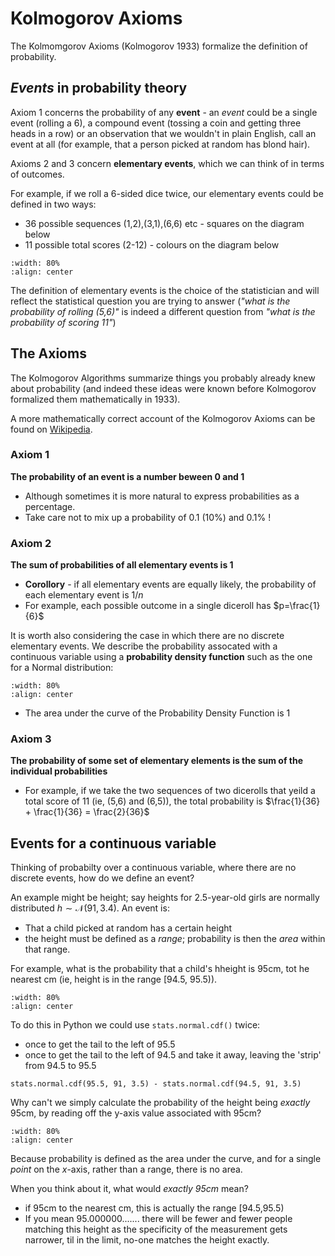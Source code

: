 # Kolmogorov Axioms

The Kolmomgorov Axioms (Kolmogorov 1933) formalize the definition of probability.

## *Events* in probability theory

Axiom 1 concerns the probability of any **event** - an *event* could be a single event (rolling a 6), a compound event (tossing a coin and getting three heads in a row) or an observation that we wouldn't in plain English, call an event at all (for example, that a person picked at random has blond hair).

Axioms 2 and 3 concern **elementary events**, which we can think of in terms of outcomes.

For example, if we roll a 6-sided dice twice, our elementary events could be defined in two ways:

* 36 possible sequences (1,2),(3,1),(6,6) etc - squares on the diagram below
* 11 possible total scores (2-12) - colours on the diagram below

```{image} https://raw.githubusercontent.com/jillxoreilly/StatsCourseBook_2024/main/images/Chp9_eventsDef.png
:width: 80%
:align: center
```
The definition of elementary events is the choice of the statistician and will reflect the statistical question you are trying to answer (*"what is the probability of rolling (5,6)"* is indeed a different question from *"what is the probability of scoring 11"*)



## The Axioms

The Kolmogorov Algorithms summarize things you probably already knew about probability (and indeed these ideas were known before Kolmogorov formalized them mathematically in 1933).

A more mathematically correct account of the Kolmogorov Axioms can be found on <a href="https://en.wikipedia.org/wiki/Probability_axioms">Wikipedia</a>.


### Axiom 1
**The probability of an event is a number beween 0 and 1**

* Although sometimes it is more natural to express probabilities as a percentage. 
* Take care not to mix up a probability of 0.1 (10%) and 0.1% !


### Axiom 2 

**The sum of probabilities of all elementary events is 1**

* **Corollory** - if all elementary events are equally likely, the probability of each elementary event is $1/n$ 
* For example, each possible outcome in a single diceroll has $p=\frac{1}{6}$

It is worth also considering the case in which there are no discrete elementary events. We describe the probability assocated with a continuous variable using a **probability density function** such as the one for a Normal distribution:

```{image} https://raw.githubusercontent.com/jillxoreilly/StatsCourseBook_2024/main/images/Chp9_PDF1.png
:width: 80%
:align: center
```
* The area under the curve of the Probability Density Function is 1

### Axiom 3

**The probability of some set of elementary elements is the sum of the individual probabilities**

* For example, if we take the two sequences of two dicerolls that yeild a total score of 11 (ie, (5,6) and (6,5)), the total probability is $\frac{1}{36} + \frac{1}{36} = \frac{2}{36}$



## Events for a continuous variable

Thinking of probabilty over a continuous variable, where there are no discrete events, how do we define an event?

An example might be height; say heights for 2.5-year-old girls are normally distributed $h \sim \mathcal{N}(91,3.4)$. An event is:

* That a child picked at random has a certain height
* the height must be defined as a *range*; probability is then the *area* within that range.

For example, what is the probability that a child's hheight is 95cm, tot he nearest cm (ie, height is in the range [94.5, 95.5)).

```{image} https://raw.githubusercontent.com/jillxoreilly/StatsCourseBook_2024/main/images/Chp9_PDF3.png
:width: 80%
:align: center
```

To do this in Python we could use `stats.normal.cdf()` twice:
* once to get the tail to the left of 95.5
* once to get the tail to the left of 94.5 and take it away, leaving the 'strip' from 94.5 to 95.5

```
stats.normal.cdf(95.5, 91, 3.5) - stats.normal.cdf(94.5, 91, 3.5)
```


Why can't we simply calculate the probability of the height being *exactly* 95cm, by reading off the y-axis value associated with 95cm?

```{image} https://raw.githubusercontent.com/jillxoreilly/StatsCourseBook_2024/main/images/Chp9_PDF2.png
:width: 80%
:align: center
```

Because probability is defined as the area under the curve, and for a single *point* on the $x$-axis, rather than a range, there is no area.

When you think about it, what would *exactly 95cm* mean?
* if 95cm to the nearest cm, this is actually the range [94.5,95.5)
* If you mean 95.000000....... there will be fewer and fewer people matching this height as the specificity of the measurement gets narrower, til in the limit, no-one matches the height exactly.
